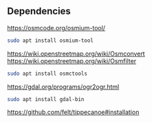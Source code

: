 ## Dependencies

https://osmcode.org/osmium-tool/

```bash
sudo apt install osmium-tool
```

https://wiki.openstreetmap.org/wiki/Osmconvert
https://wiki.openstreetmap.org/wiki/Osmfilter

```bash
sudo apt install osmctools
```

https://gdal.org/programs/ogr2ogr.html
```bash
sudo apt install gdal-bin
```

https://github.com/felt/tippecanoe#installation
